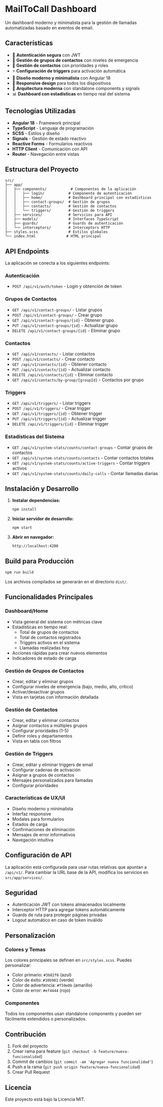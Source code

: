# MailToCall Dashboard

Un dashboard moderno y minimalista para la gestión de llamadas automatizadas basado en eventos de email.

## Características

- 🔐 **Autenticación segura** con JWT
- 👥 **Gestión de grupos de contactos** con niveles de emergencia
- 📱 **Gestión de contactos** con prioridades y roles
- ⚡ **Configuración de triggers** para activación automática
- 🎨 **Diseño moderno y minimalista** con Angular 18
- 📱 **Responsive design** para todos los dispositivos
- 🚀 **Arquitectura moderna** con standalone components y signals
- 📊 **Dashboard con estadísticas** en tiempo real del sistema

## Tecnologías Utilizadas

- **Angular 18** - Framework principal
- **TypeScript** - Lenguaje de programación
- **SCSS** - Estilos y diseño
- **Signals** - Gestión de estado reactivo
- **Reactive Forms** - Formularios reactivos
- **HTTP Client** - Comunicación con API
- **Router** - Navegación entre vistas

## Estructura del Proyecto

```
src/
├── app/
│   ├── components/           # Componentes de la aplicación
│   │   ├── login/           # Componente de autenticación
│   │   ├── home/            # Dashboard principal con estadísticas
│   │   ├── contact-groups/  # Gestión de grupos
│   │   ├── contacts/        # Gestión de contactos
│   │   └── triggers/        # Gestión de triggers
│   ├── services/            # Servicios para API
│   ├── models/              # Interfaces TypeScript
│   ├── guards/              # Guards de autenticación
│   └── interceptors/        # Interceptors HTTP
├── styles.scss              # Estilos globales
└── index.html              # HTML principal
```

## API Endpoints

La aplicación se conecta a los siguientes endpoints:

### Autenticación
- `POST /api/v1/auth/token` - Login y obtención de token

### Grupos de Contactos
- `GET /api/v1/contact-groups/` - Listar grupos
- `POST /api/v1/contact-groups/` - Crear grupo
- `GET /api/v1/contact-groups/{id}` - Obtener grupo
- `PUT /api/v1/contact-groups/{id}` - Actualizar grupo
- `DELETE /api/v1/contact-groups/{id}` - Eliminar grupo

### Contactos
- `GET /api/v1/contacts/` - Listar contactos
- `POST /api/v1/contacts/` - Crear contacto
- `GET /api/v1/contacts/{id}` - Obtener contacto
- `PUT /api/v1/contacts/{id}` - Actualizar contacto
- `DELETE /api/v1/contacts/{id}` - Eliminar contacto
- `GET /api/v1/contacts/by-group/{groupId}` - Contactos por grupo

### Triggers
- `GET /api/v1/triggers/` - Listar triggers
- `POST /api/v1/triggers/` - Crear trigger
- `GET /api/v1/triggers/{id}` - Obtener trigger
- `PUT /api/v1/triggers/{id}` - Actualizar trigger
- `DELETE /api/v1/triggers/{id}` - Eliminar trigger

### Estadísticas del Sistema
- `GET /api/v1/system-stats/counts/contact-groups` - Contar grupos de contactos
- `GET /api/v1/system-stats/counts/contacts` - Contar contactos totales
- `GET /api/v1/system-stats/counts/active-triggers` - Contar triggers activos
- `GET /api/v1/system-stats/counts/daily-calls` - Contar llamadas diarias

## Instalación y Desarrollo

1. **Instalar dependencias:**
   ```bash
   npm install
   ```

2. **Iniciar servidor de desarrollo:**
   ```bash
   npm start
   ```

3. **Abrir en navegador:**
   ```
   http://localhost:4200
   ```

## Build para Producción

```bash
npm run build
```

Los archivos compilados se generarán en el directorio `dist/`.

## Funcionalidades Principales

### Dashboard/Home
- Vista general del sistema con métricas clave
- Estadísticas en tiempo real:
  - Total de grupos de contactos
  - Total de contactos registrados
  - Triggers activos en el sistema
  - Llamadas realizadas hoy
- Acciones rápidas para crear nuevos elementos
- Indicadores de estado de carga

### Gestión de Grupos de Contactos
- Crear, editar y eliminar grupos
- Configurar niveles de emergencia (bajo, medio, alto, crítico)
- Activar/desactivar grupos
- Vista en tarjetas con información detallada

### Gestión de Contactos
- Crear, editar y eliminar contactos
- Asignar contactos a múltiples grupos
- Configurar prioridades (1-5)
- Definir roles y departamentos
- Vista en tabla con filtros

### Gestión de Triggers
- Crear, editar y eliminar triggers de email
- Configurar cadenas de activación
- Asignar a grupos de contactos
- Mensajes personalizados para llamadas
- Configurar prioridades

### Características de UX/UI
- Diseño moderno y minimalista
- Interfaz responsive
- Modales para formularios
- Estados de carga
- Confirmaciones de eliminación
- Mensajes de error informativos
- Navegación intuitiva

## Configuración de API

La aplicación está configurada para usar rutas relativas que apuntan a `/api/v1/`. Para cambiar la URL base de la API, modifica los servicios en `src/app/services/`.

## Seguridad

- Autenticación JWT con tokens almacenados localmente
- Interceptor HTTP para agregar tokens automáticamente
- Guards de ruta para proteger páginas privadas
- Logout automático en caso de token inválido

## Personalización

### Colores y Temas
Los colores principales se definen en `src/styles.scss`. Puedes personalizar:
- Color primario: `#3b82f6` (azul)
- Color de éxito: `#10b981` (verde)
- Color de advertencia: `#f59e0b` (amarillo)
- Color de error: `#ef4444` (rojo)

### Componentes
Todos los componentes usan standalone components y pueden ser fácilmente extendidos o personalizados.

## Contribución

1. Fork del proyecto
2. Crear rama para feature (`git checkout -b feature/nueva-funcionalidad`)
3. Commit de cambios (`git commit -am 'Agregar nueva funcionalidad'`)
4. Push a la rama (`git push origin feature/nueva-funcionalidad`)
5. Crear Pull Request

## Licencia

Este proyecto está bajo la Licencia MIT.

